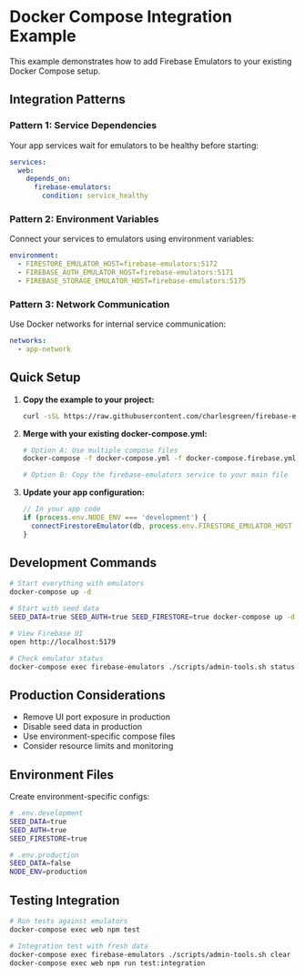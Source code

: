 # Docker Compose Integration Example

This example demonstrates how to add Firebase Emulators to your existing Docker Compose setup.

## Integration Patterns

### Pattern 1: Service Dependencies

Your app services wait for emulators to be healthy before starting:

```yaml
services:
  web:
    depends_on:
      firebase-emulators:
        condition: service_healthy
```

### Pattern 2: Environment Variables

Connect your services to emulators using environment variables:

```yaml
environment:
  - FIRESTORE_EMULATOR_HOST=firebase-emulators:5172
  - FIREBASE_AUTH_EMULATOR_HOST=firebase-emulators:5171
  - FIREBASE_STORAGE_EMULATOR_HOST=firebase-emulators:5175
```

### Pattern 3: Network Communication

Use Docker networks for internal service communication:

```yaml
networks:
  - app-network
```

## Quick Setup

1. **Copy the example to your project:**
   ```bash
   curl -sSL https://raw.githubusercontent.com/charlesgreen/firebase-emulators/main/examples/docker-compose-integration/docker-compose.yml > docker-compose.firebase.yml
   ```

2. **Merge with your existing docker-compose.yml:**
   ```bash
   # Option A: Use multiple compose files
   docker-compose -f docker-compose.yml -f docker-compose.firebase.yml up -d

   # Option B: Copy the firebase-emulators service to your main file
   ```

3. **Update your app configuration:**
   ```javascript
   // In your app code
   if (process.env.NODE_ENV === 'development') {
     connectFirestoreEmulator(db, process.env.FIRESTORE_EMULATOR_HOST || 'localhost', 5172);
   }
   ```

## Development Commands

```bash
# Start everything with emulators
docker-compose up -d

# Start with seed data
SEED_DATA=true SEED_AUTH=true SEED_FIRESTORE=true docker-compose up -d

# View Firebase UI
open http://localhost:5179

# Check emulator status
docker-compose exec firebase-emulators ./scripts/admin-tools.sh status
```

## Production Considerations

- Remove UI port exposure in production
- Disable seed data in production
- Use environment-specific compose files
- Consider resource limits and monitoring

## Environment Files

Create environment-specific configs:

```bash
# .env.development
SEED_DATA=true
SEED_AUTH=true
SEED_FIRESTORE=true

# .env.production
SEED_DATA=false
NODE_ENV=production
```

## Testing Integration

```bash
# Run tests against emulators
docker-compose exec web npm test

# Integration test with fresh data
docker-compose exec firebase-emulators ./scripts/admin-tools.sh clear
docker-compose exec web npm run test:integration
```